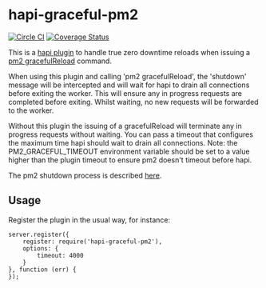 # hapi-graceful-pm2
[![Circle CI](https://circleci.com/gh/roylines/hapi-graceful-pm2.svg?style=svg)](https://circleci.com/gh/roylines/hapi-graceful-pm2)
[![Coverage Status](https://coveralls.io/repos/roylines/hapi-graceful-pm2/badge.svg?branch=master&service=github)](https://coveralls.io/github/roylines/hapi-graceful-pm2?branch=master)

This is a [hapi plugin](http://hapijs.com/tutorials/plugins) to handle true zero downtime reloads when issuing 
a [pm2 gracefulReload](https://keymetrics.io/2015/03/26/pm2-clustering-made-easy) command.

When using this plugin and calling 'pm2 gracefulReload', the 'shutdown' message will be intercepted and will 
wait for hapi to drain all connections before exiting the worker. 
This will ensure any in progress requests are completed before exiting. 
Whilst waiting, no new requests will be forwarded to the worker.

Without this plugin the issuing of a gracefulReload will terminate any in progress requests without waiting. 
You can pass a timeout that configures the maximum time hapi should wait to drain all connections. 
Note: the PM2_GRACEFUL_TIMEOUT environment variable should be set to a value higher than the plugin timeout to ensure pm2 doesn't timeout before hapi.

The pm2 shutdown process is described [here](https://keymetrics.io/2015/03/26/pm2-clustering-made-easy).

## Usage
Register the plugin in the usual way, for instance: 

```
server.register({
    register: require('hapi-graceful-pm2'),
    options: {
        timeout: 4000
    }
}, function (err) {
});
```
